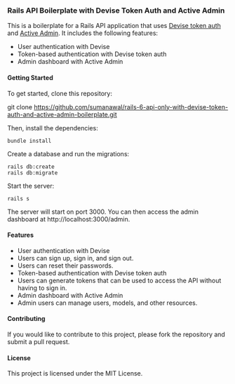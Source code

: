 
### Rails API Boilerplate with Devise Token Auth and Active Admin
This is a boilerplate for a Rails API application that uses [Devise token auth](https://github.com/lynndylanhurley/devise_token_auth) and [Active Admin](https://github.com/activeadmin/activeadmin). It includes the following features:

- User authentication with Devise
- Token-based authentication with Devise token auth
- Admin dashboard with Active Admin
  
#### Getting Started
To get started, clone this repository:

git clone https://github.com/sumanawal/rails-6-api-only-with-devise-token-auth-and-active-admin-boilerplate.git

Then, install the dependencies:
```
bundle install
```

Create a database and run the migrations:

```
rails db:create
rails db:migrate
```

Start the server:

```
rails s
```
The server will start on port 3000. You can then access the admin dashboard at http://localhost:3000/admin.

#### Features

- User authentication with Devise
- Users can sign up, sign in, and sign out.
- Users can reset their passwords.
- Token-based authentication with Devise token auth
- Users can generate tokens that can be used to access the API without having to sign in.
- Admin dashboard with Active Admin
- Admin users can manage users, models, and other resources.

#### Contributing
If you would like to contribute to this project, please fork the repository and submit a pull request.

#### License
This project is licensed under the MIT License.
